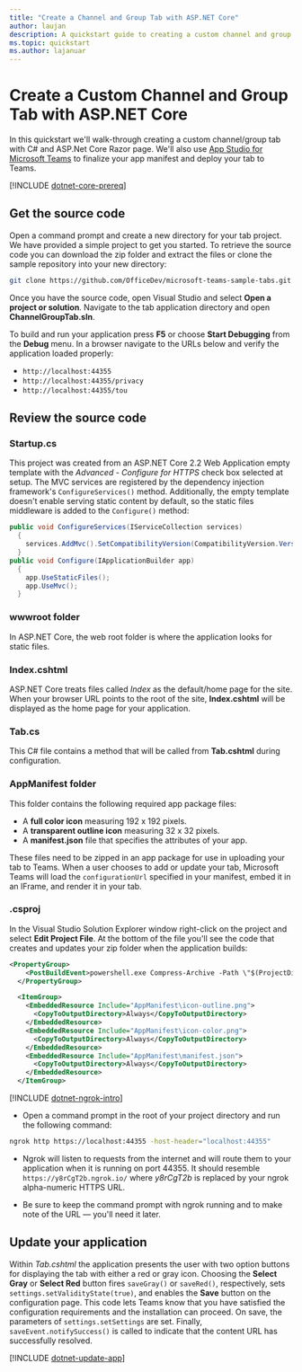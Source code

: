 ```yaml
---
title: "Create a Channel and Group Tab with ASP.NET Core" 
author: laujan
description: A quickstart guide to creating a custom channel and group tab with ASP.NET Core.
ms.topic: quickstart 
ms.author: lajanuar
---
```

# Create a Custom Channel and Group Tab with ASP.NET Core

In this quickstart we'll walk-through creating a custom channel/group tab with C# and ASP.Net Core Razor page. We'll also use [App Studio for Microsoft Teams](~/concepts/build-and-test/app-studio-overview.md) to finalize your app manifest and deploy your tab to Teams.

[!INCLUDE [dotnet-core-prereq](~/includes/tabs/dotnet-core-prereq.md)]

## Get the source code

Open a command prompt and create a new directory for your tab project. We have provided a simple project to get you started. To retrieve the source code you can download the zip folder and extract the files or clone the sample repository into your new directory:

```bash
git clone https://github.com/OfficeDev/microsoft-teams-sample-tabs.git
```

Once you have the source code, open Visual Studio and select **Open a project or solution**. Navigate to the tab application directory and open **ChannelGroupTab.sln**.

To build and run your application press **F5** or choose **Start Debugging** from the **Debug** menu. In a browser navigate to the URLs below and verify the application loaded properly:

- `http://localhost:44355`
- `http://localhost:44355/privacy`
- `http://localhost:44355/tou`

## Review the source code

### Startup.cs

This project was created from an ASP.NET Core 2.2 Web Application empty template with the *Advanced - Configure for HTTPS* check box selected at setup. The MVC services are registered by the dependency injection framework's `ConfigureServices()` method. Additionally, the empty template doesn't enable serving static content by default, so the static files middleware is added to the `Configure()` method:

```csharp
public void ConfigureServices(IServiceCollection services)
  {
    services.AddMvc().SetCompatibilityVersion(CompatibilityVersion.Version_2_2);
  }
public void Configure(IApplicationBuilder app)
  {
    app.UseStaticFiles();
    app.UseMvc();
  }
```

### wwwroot folder

In ASP.NET Core, the web root folder is where the application looks for static files.

### Index.cshtml

ASP.NET Core treats files called *Index* as the default/home page for the site. When your browser URL points to the root of the site, **Index.cshtml** will be displayed as the home page for your application.

### Tab.cs

This C# file contains a method that will be called from **Tab.cshtml** during configuration.

### AppManifest folder

This folder contains the following required app package files:

- A **full color icon** measuring 192 x 192 pixels.
- A **transparent outline icon** measuring 32 x 32 pixels.
- A **manifest.json** file that specifies the attributes of your app.

These files need to be zipped in an app package for use in uploading your tab to Teams. When a user chooses to add or update your tab, Microsoft Teams will load the `configurationUrl` specified in your manifest, embed it in an IFrame, and render it in your tab.

### .csproj

In the Visual Studio Solution Explorer window right-click on the project and select **Edit Project File**. At the bottom of the file you'll see the code that creates and updates your zip folder when the application builds:

```xml
<PropertyGroup>
    <PostBuildEvent>powershell.exe Compress-Archive -Path \"$(ProjectDir)AppManifest\*\" -DestinationPath \"$(TargetDir)tab.zip\" -Force</PostBuildEvent>
  </PropertyGroup>

  <ItemGroup>
    <EmbeddedResource Include="AppManifest\icon-outline.png">
      <CopyToOutputDirectory>Always</CopyToOutputDirectory>
    </EmbeddedResource>
    <EmbeddedResource Include="AppManifest\icon-color.png">
      <CopyToOutputDirectory>Always</CopyToOutputDirectory>
    </EmbeddedResource>
    <EmbeddedResource Include="AppManifest\manifest.json">
      <CopyToOutputDirectory>Always</CopyToOutputDirectory>
    </EmbeddedResource>
  </ItemGroup>
```

[!INCLUDE [dotnet-ngrok-intro](~/includes/tabs/dotnet-ngrok-intro.md)]

- Open a command prompt in the root of your project directory and run the following command:

```bash
ngrok http https://localhost:44355 -host-header="localhost:44355"
```

- Ngrok will listen to requests from the internet and will route them to your application when it is running on port 44355. It should resemble `https://y8rCgT2b.ngrok.io/` where *y8rCgT2b* is replaced by your ngrok alpha-numeric HTTPS URL.

- Be sure to keep the command prompt with ngrok running and to make note of the URL — you'll need it later.

## Update your application

Within *Tab.cshtml* the application presents the user with two option buttons for displaying the tab with either a red or gray icon. Choosing the **Select Gray** or **Select Red** button fires `saveGray()` or `saveRed()`, respectively, sets `settings.setValidityState(true)`, and enables the **Save** button on the configuration page. This code lets Teams know that you have satisfied the configuration requirements and the installation can proceed. On save, the parameters of `settings.setSettings` are set. Finally, `saveEvent.notifySuccess()` is called to indicate that the content URL has successfully resolved.

[!INCLUDE [dotnet-update-app](~/includes/tabs/dotnet-update-chan-grp-app.md)]

